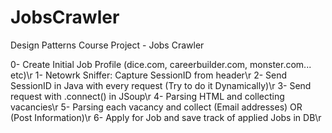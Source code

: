 # JobsCrawler
Design Patterns Course Project - Jobs Crawler

0- Create Initial Job Profile (dice.com, careerbuilder.com, monster.com... etc)\r
1- Netowrk Sniffer: Capture SessionID from header\r
2- Send SessionID in Java with every request (Try to do it Dynamically)\r
3- Send request with .connect() in JSoup\r
4- Parsing HTML and collecting vacancies\r
5- Parsing each vacancy and collect (Email addresses) OR (Post Information)\r
6- Apply for Job and save track of applied Jobs in DB\r
